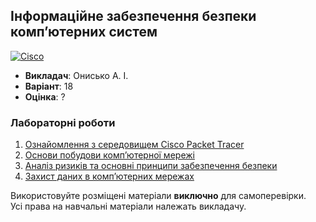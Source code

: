 ## Інформаційне забезпечення безпеки комп’ютерних систем

[![Cisco](https://img.shields.io/badge/Cisco-162F53?style=for-the-badge&logo=cisco&logoColor=white)](#)

- **Викладач**: Онисько А. І.
- **Варіант**: 18
- **Оцінка**: ?

### Лабораторні роботи
  1. [Ознайомлення з середовищем Cisco Packet Tracer](./Lab1/)
  2. [Основи побудови комп’ютерної мережі](./Lab2/)
  3. [Аналіз ризиків та основні принципи забезпечення безпеки](./Lab3/)
  4. [Захист даних в комп’ютерних мережах](./Lab4/)

Використовуйте розміщені матеріали **виключно** для самоперевірки. <br>
Усі права на навчальні матеріали належать викладачу.